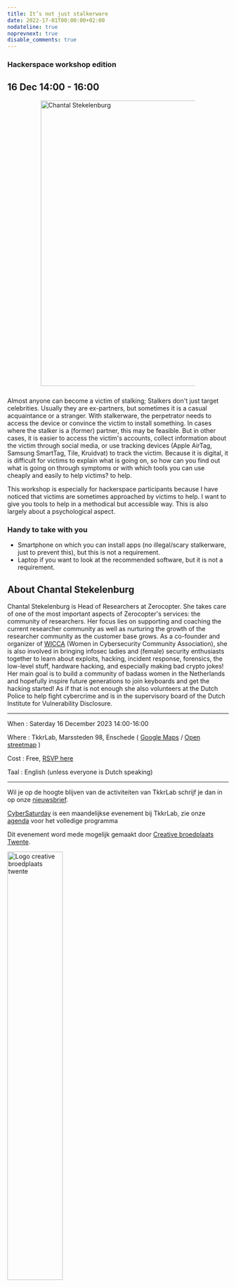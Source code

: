 ```yaml
---
title: It’s not just stalkerware
date: 2022-17-01T00:00:00+02:00
nodateline: true
noprevnext: true
disable_comments: true
---
```

###  Hackerspace workshop edition

## 16 Dec 14:00 - 16:00 ##

<div style="margin: 0 15% 5%;">
<img src="/images/chantal_stekelenburg.jpg" width="650px"  alt="Chantal Stekelenburg">
</div>

Almost anyone can become a victim of stalking; Stalkers don't just target celebrities. Usually they are ex-partners, but sometimes it is a casual acquaintance or a stranger. With stalkerware, the perpetrator needs to access the device or convince the victim to install something. In cases where the stalker is a (former) partner, this may be feasible. But in other cases, it is easier to access the victim's accounts, collect information about the victim through social media, or use tracking devices (Apple AirTag, Samsung SmartTag, Tile, Kruidvat) to track the victim. Because it is digital, it is difficult for victims to explain what is going on, so how can you find out what is going on through symptoms or with which tools you can use cheaply and easily to help victims? to help.

This workshop is especially for hackerspace participants because I have noticed that victims are sometimes approached by victims to help. I want to give you tools to help in a methodical but accessible way. This is also largely about a psychological aspect.

### Handy to take with you

* Smartphone on which you can install apps (no illegal/scary stalkerware, just to prevent this), but this is not a requirement.
* Laptop if you want to look at the recommended software, but it is not a requirement.

## About Chantal Stekelenburg 

Chantal Stekelenburg is Head of Researchers at Zerocopter. She takes care of one of the most important aspects of Zerocopter's services: the community of researchers. Her focus lies on supporting and coaching the current researcher community as well as nurturing the growth of the researcher community as the customer base grows. As a co-founder and organizer of [WICCA](https://wiccon.nl/) (Women in Cybersecurity Community Association), she is also involved in bringing infosec ladies and (female) security enthusiasts together to learn about exploits, hacking, incident response, forensics, the low-level stuff, hardware hacking, and especially making bad crypto jokes! Her main goal is to build a community of badass women in the Netherlands and hopefully inspire future generations to join keyboards and get the hacking started! As if that is not enough she also volunteers at the Dutch Police to help fight cybercrime and is in the supervisory board of the Dutch Institute for Vulnerability Disclosure.

<hr>

When : Saterday 16 December 2023 14:00-16:00

Where : TkkrLab, Marssteden 98, Enschede ( [Google Maps](https://www.google.com/maps/place/TkkrLab/@52.2162911,6.8203277,19z/data=!4m8!1m2!3m1!2sTkkrLab!3m4!1s0x47b8146d5a073413:0x19afd02a9c840a4!8m2!3d52.216342!4d6.8205508) / [Open streetmap](https://www.openstreetmap.org/search?query=marssteden%2098%2Censchede#map=19/52.21634/6.82055) )


Cost : Free, [RSVP here](https://tickets.tkkrlab.space/TkkrLab/ll7vu/)

Taal : English (unless everyone is Dutch speaking)

<hr>

Wil je op de hoogte blijven van de activiteiten van TkkrLab schrijf je dan in op onze [nieuwsbrief](http://eepurl.com/gLxrLD).

[CyberSaturday](/cybersaturdays/cybersaturday/) is een maandelijkse evenement bij TkkrLab, zie onze [agenda](/agenda/) voor het volledige programma

Dit evenement word mede mogelijk gemaakt door [Creative broedplaats Twente](http://www.creatievebroedplaatsentwente.nl/).

<img width=50% src="/images/Logo-Creatieve-Broedplaatsen-Twente.jpg"  alt="Logo creative broedplaats twente">
